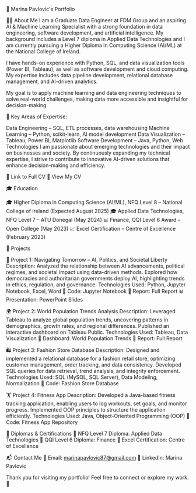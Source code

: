 📝 Marina Pavlovic's Portfolio

👩‍💻 About Me
I am a Graduate Data Engineer at FDM Group and an aspiring AI & Machine Learning Specialist with a strong foundation in data engineering, software development, and artificial intelligence. My background includes a Level 7 diploma in Applied Data Technologies and I am currently pursuing a Higher Diploma in Computing Science (AI/ML) at the National College of Ireland.

I have hands-on experience with Python, SQL, and data visualization tools (Power BI, Tableau), as well as software development and cloud computing. My expertise includes data pipeline development, relational database management, and AI-driven analytics.

My goal is to apply machine learning and data engineering techniques to solve real-world challenges, making data more accessible and insightful for decision-making.

📌 Key Areas of Expertise:

Data Engineering – SQL, ETL processes, data warehousing
Machine Learning – Python, scikit-learn, AI model development
Data Visualization – Tableau, Power BI, Matplotlib
Software Development – Java, Python, Web Technologies
I am passionate about emerging technologies and their impact on businesses and society. By continuously expanding my technical expertise, I strive to contribute to innovative AI-driven solutions that enhance decision-making and efficiency.

📄 Link to Full CV
📎 View My CV

🎓 Education

🎓 Higher Diploma in Computing Science (AI/ML), NFQ Level 8 – National College of Ireland (Expected August 2025)
🎓 Applied Data Technologies, NFQ Level 7 – ATU Donegal (May 2024)
📊 Finance, QQI Level 6 Award – Open College (May 2023)
📈 Excel Certification – Centre of Excellence (February 2023)

📂 Projects

🧠 Project 1: Navigating Tomorrow – AI, Politics, and Societal Liberty
Description: Analyzed the relationship between AI advancements, political regimes, and societal impact using data-driven methods. Explored how democracies and authoritarian governments deploy AI, highlighting trends in ethics, regulation, and governance.
Technologies Used: Python, Jupyter Notebook, Excel, Word
📜 Code: Jupyter Notebook
📄 Report: Full Report
📊 Presentation: PowerPoint Slides

🌍 Project 2: World Population Trends Analysis
Description: Leveraged Tableau to analyze global population trends, uncovering patterns in demographics, growth rates, and regional differences. Published an interactive dashboard on Tableau Public.
Technologies Used: Tableau, Data Visualization
📜 Dashboard: World Population Trends
📄 Report: Full Report

🛍️ Project 3: Fashion Store Database
Description: Designed and implemented a relational database for a fashion retail store, optimizing customer management, order tracking, and data consistency. Developed SQL queries for data retrieval, trend analysis, and integrity enforcement.
Technologies Used: SQL (MySQL, SQL Server), Data Modeling, Normalization
📜 Code: Fashion Store Database

🏋️ Project 4: Fitness App
Description: Developed a Java-based fitness tracking application, enabling users to log workouts, set goals, and monitor progress. Implemented OOP principles to structure the application efficiently.
Technologies Used: Java, Object-Oriented Programming (OOP)
📜 Code: Fitness App Repository

📜 Diplomas & Certifications
📜 NFQ Level 7 Diploma: Applied Data Technologies
📜 QQI Level 6 Diploma: Finance
📜 Excel Certification: Centre of Excellence

📬 Contact Me
📧 Email: marinapavlovic87@gmail.com
🔗 LinkedIn: Marina Pavlovic

Thank you for visiting my portfolio! Feel free to connect or explore my work. 🚀

